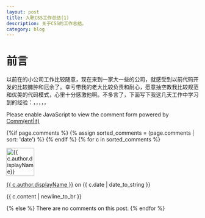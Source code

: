 ```yaml
---
layout: post
title: 入职CSS工作总结(1)
description: 关于CSS的工作总结。
category: blog
---
```

# 前言

以前在的小公司工作比较随意，现在来到一家大一些的公司，就感受到以前代码开发的比较臃肿和厄余了。幸亏带我的老大比较负责和耐心，愿意抽空教我比较规范和优美的代码模式，心里十分感激他啊。不多言了，下面写下我这几天工作中学习到的经验：，，，，，



<noscript>Please enable JavaScript to view the comment form powered by <a href="https://commentit.io/">Comm(ent|it)</a></noscript>
<div id="commentit"></div>
<script type="text/javascript">
  /** CONFIGURATION VARIABLES **/
  var commentitUsername = 'ioloveuu';
  var commentitRepo = 'ioloveuu/ioloveuu.github.io';
  var commentitPath = '{{ page.path }}';

  /** DON'T EDIT FOLLOWING LINES **/
  (function() {
      var commentit = document.createElement('script');
      commentit.type = 'text/javascript';
      commentit.async = true;
      commentit.src = 'https://commentit.io/static/embed/dist/commentit.js';
      (document.getElementsByTagName('head')[0] || document.getElementsByTagName('body')[0]).appendChild(commentit);
  })();
</script>
  {%if page.comments %}
  {% assign sorted_comments = (page.comments | sort: 'date') %}
{% endif %}
{% for c in sorted_comments %}
  <div class="media">
    <div class="media-left">
      <img src="{{ c.author.picture }}" alt="{{ c.author.displayName}}" height="73" width="73">
    </div>
    <div class="media-body">
      <p class="text-muted">
        <a href="{{ c.author.url }}">{{ c.author.displayName }}</a>
        on {{ c.date | date_to_string }}
      </p>
      <p>{{ c.content | newline_to_br }}</p>
    </div>
  </div>
{% else %}
  There are no comments on this post.
{% endfor %}


